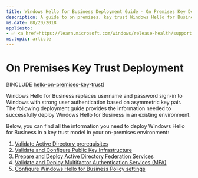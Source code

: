 ```yaml
---
title: Windows Hello for Business Deployment Guide - On Premises Key Deployment
description: A guide to on premises, key trust Windows Hello for Business deployment.
ms.date: 08/20/2018
appliesto: 
- ✅ <a href=https://learn.microsoft.com/windows/release-health/supported-versions-windows-client target=_blank>Windows 10 and later</a>
ms.topic: article
---
```

# On Premises Key Trust Deployment

[!INCLUDE [hello-on-premises-key-trust](../../includes/hello-on-premises-key-trust.md)]

Windows Hello for Business replaces username and password sign-in to Windows with strong user authentication based on asymmetric key pair.  The following deployment guide provides the information needed to successfully deploy Windows Hello for Business in an existing environment.  

Below, you can find all the information you need to deploy Windows Hello for Business in a key trust model in your on-premises environment:

1. [Validate Active Directory prerequisites](hello-key-trust-validate-ad-prereq.md)
2. [Validate and Configure Public Key Infrastructure](hello-key-trust-validate-pki.md)
3. [Prepare and Deploy Active Directory Federation Services](hello-key-trust-adfs.md)
4. [Validate and Deploy Multifactor Authentication Services (MFA)](hello-key-trust-validate-deploy-mfa.md)
5. [Configure Windows Hello for Business Policy settings](hello-key-trust-policy-settings.md)
